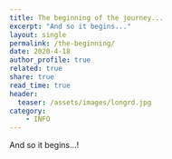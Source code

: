 ```yaml
---
title: The beginning of the journey...
excerpt: "And so it begins..."
layout: single
permalink: /the-beginning/
date: 2020-4-18
author_profile: true
related: true
share: true
read_time: true
header:
  teaser: /assets/images/longrd.jpg
category:
    - INFO
---
```


And so it begins...!
